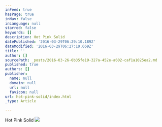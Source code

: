```yaml
---
inFeed: true
hasPage: true
inNav: false
inLanguage: null
starred: false
keywords: []
description: Hot Pink Solid
datePublished: '2016-03-29T06:29:10.189Z'
dateModified: '2016-03-29T06:27:19.669Z'
title: ''
author: []
sourcePath: _posts/2016-03-26-0b35fe19-327a-452e-a602-caf1a1025ea2.md
published: true
authors: []
publisher:
  name: null
  domain: null
  url: null
  favicon: null
url: hot-pink-solid/index.html
_type: Article

---
```

Hot Pink Solid
![](https://the-grid-user-content.s3-us-west-2.amazonaws.com/45969c84-b4b2-4f46-979b-13f430b1cf80.jpg)
